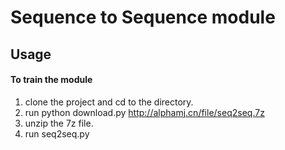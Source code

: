 # Sequence to Sequence module





## Usage

#### To train the module
1. clone the project and cd to the directory.
2. run python download.py http://alphamj.cn/file/seq2seq.7z
3. unzip the 7z file.
4. run seq2seq.py